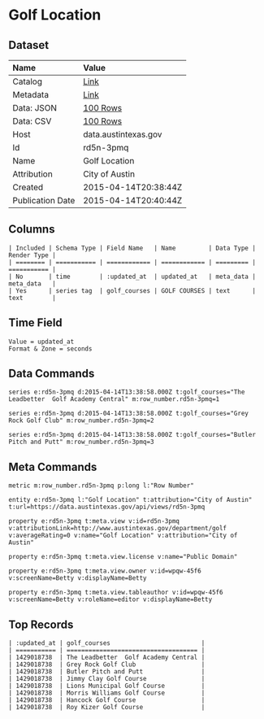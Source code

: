 # Golf Location

## Dataset

| Name | Value |
| :--- | :---- |
| Catalog | [Link](https://catalog.data.gov/dataset/golf-location) |
| Metadata | [Link](https://data.austintexas.gov/api/views/rd5n-3pmq) |
| Data: JSON | [100 Rows](https://data.austintexas.gov/api/views/rd5n-3pmq/rows.json?max_rows=100) |
| Data: CSV | [100 Rows](https://data.austintexas.gov/api/views/rd5n-3pmq/rows.csv?max_rows=100) |
| Host | data.austintexas.gov |
| Id | rd5n-3pmq |
| Name | Golf Location |
| Attribution | City of Austin |
| Created | 2015-04-14T20:38:44Z |
| Publication Date | 2015-04-14T20:40:44Z |

## Columns

```ls
| Included | Schema Type | Field Name   | Name         | Data Type | Render Type |
| ======== | =========== | ============ | ============ | ========= | =========== |
| No       | time        | :updated_at  | updated_at   | meta_data | meta_data   |
| Yes      | series tag  | golf_courses | GOLF COURSES | text      | text        |
```

## Time Field

```ls
Value = updated_at
Format & Zone = seconds
```

## Data Commands

```ls
series e:rd5n-3pmq d:2015-04-14T13:38:58.000Z t:golf_courses="The Leadbetter  Golf Academy Central" m:row_number.rd5n-3pmq=1

series e:rd5n-3pmq d:2015-04-14T13:38:58.000Z t:golf_courses="Grey Rock Golf Club" m:row_number.rd5n-3pmq=2

series e:rd5n-3pmq d:2015-04-14T13:38:58.000Z t:golf_courses="Butler Pitch and Putt" m:row_number.rd5n-3pmq=3
```

## Meta Commands

```ls
metric m:row_number.rd5n-3pmq p:long l:"Row Number"

entity e:rd5n-3pmq l:"Golf Location" t:attribution="City of Austin" t:url=https://data.austintexas.gov/api/views/rd5n-3pmq

property e:rd5n-3pmq t:meta.view v:id=rd5n-3pmq v:attributionLink=http://www.austintexas.gov/department/golf v:averageRating=0 v:name="Golf Location" v:attribution="City of Austin"

property e:rd5n-3pmq t:meta.view.license v:name="Public Domain"

property e:rd5n-3pmq t:meta.view.owner v:id=wpqw-45f6 v:screenName=Betty v:displayName=Betty

property e:rd5n-3pmq t:meta.view.tableauthor v:id=wpqw-45f6 v:screenName=Betty v:roleName=editor v:displayName=Betty
```

## Top Records

```ls
| :updated_at | golf_courses                         | 
| =========== | ==================================== | 
| 1429018738  | The Leadbetter  Golf Academy Central | 
| 1429018738  | Grey Rock Golf Club                  | 
| 1429018738  | Butler Pitch and Putt                | 
| 1429018738  | Jimmy Clay Golf Course               | 
| 1429018738  | Lions Municipal Golf Course          | 
| 1429018738  | Morris Williams Golf Course          | 
| 1429018738  | Hancock Golf Course                  | 
| 1429018738  | Roy Kizer Golf Course                | 
```